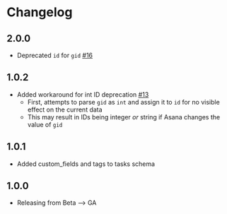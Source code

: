 # Changelog

## 2.0.0
 * Deprecated `id` for `gid` [#16](https://github.com/singer-io/tap-asana/pull/16)

## 1.0.2
 * Added workaround for int ID deprecation [#13](https://github.com/singer-io/tap-asana/pull/13)
   * First, attempts to parse `gid` as `int` and assign it to `id` for no visible effect on the current data
   * This may result in IDs being integer *or* string if Asana changes the value of `gid`

## 1.0.1
 * Added custom_fields and tags to tasks schema
 
## 1.0.0
 * Releasing from Beta --> GA

